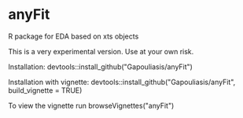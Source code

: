 # anyFit
R package for EDA based on xts objects

This is a very experimental version. Use at your own risk.

Installation: devtools::install_github("Gapouliasis/anyFit")

Installation with vignette: devtools::install_github("Gapouliasis/anyFit", build_vignette = TRUE)

To view the vignette run browseVignettes("anyFit")
